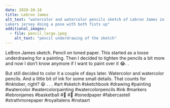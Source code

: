 ```yaml
---
date: 2020-10-18
title: Lebron James
alt_text: "watercolor and watercolor pencils sketch of Lebron James in a
Lakers jersey doing a pose with both fists up"
additional_images:
  - file: pencil_large.jpeg
    alt_text: "pencil underdrawing of the sketch"
---
```


LeBron James sketch. Pencil on toned paper. This started as a loose
underdrawing for a painting. Then I decided to tighten the pencils a bit more
and now I don’t know anymore if I want to paint over it 😂.
.

But still decided to color it a couple of days later. Watercolor and
watercolor pencils. And a little bit of ink for some small details. That
counts for #inktober, right? 😆
.
.
.
#art #sketch #sketchbook #drawing #painting #watercolor #watercolorpainting
#watercolorpencils #ink #markers #lebronjames #basketball #🏀 #👑 #tonedpaper
#fabercastell #strathmorepaper #royaltalens #instaart
